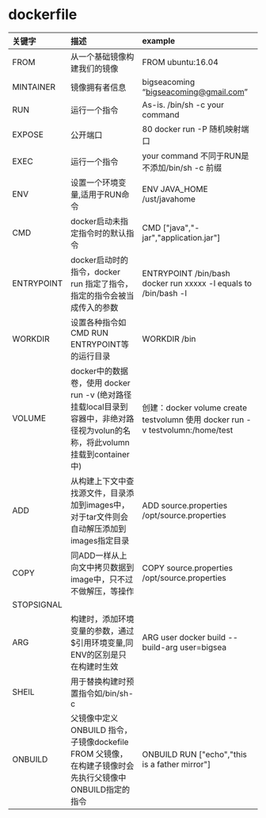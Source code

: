 # dockerfile
| 关键字| 描述 | example    |
| :--- | :--------------------------- | :--- |
| FROM | 从一个基础镜像构建我们的镜像 | FROM ubuntu:16.04 |
| MINTAINER | 镜像拥有者信息 | bigseacoming “bigseacoming@gmail.com” |
| RUN | 运行一个指令 | As-is.  /bin/sh -c your command |
| EXPOSE | 公开端口 | 80 docker run -P 随机映射端口 |
| EXEC | 运行一个指令 | your command 不同于RUN是不添加/bin/sh -c 前缀 |
| ENV | 设置一个环境变量,适用于RUN命令 | ENV JAVA_HOME /ust/javahome |
| CMD | docker启动未指定指令时的默认指令 | CMD ["java","-jar","application.jar"] |
| ENTRYPOINT | docker启动时的指令，docker run 指定了指令，指定的指令会被当成传入的参数 | ENTRYPOINT /bin/bash docker run xxxxx -l equals to /bin/bash -l |
| WORKDIR | 设置各种指令如CMD RUN ENTRYPOINT等的运行目录 | WORKDIR /bin |
| VOLUME | docker中的数据卷，使用 docker run -v (绝对路径挂载local目录到容器中，非绝对路径视为volun的名称，将此volumn挂载到container中) | 创建：docker volume create testvolumn 使用 docker run -v testvolumn:/home/test |
| ADD | 从构建上下文中查找源文件，目录添加到images中，对于tar文件则会自动解压添加到images指定目录 | ADD source.properties /opt/source.properties |
| COPY | 同ADD一样从上向文中拷贝数据到image中，只不过不做解压，等操作 | COPY source.properties /opt/source.properties |
| STOPSIGNAL |  |  |
| ARG | 构建时，添加环境变量的参数，通过$引用环境变量,同ENV的区别是只在构建时生效 | ARG user docker build --build-arg user=bigsea |
| SHElL | 用于替换构建时预置指令如/bin/sh-c |  |
| ONBUILD | 父镜像中定义ONBUILD 指令，子镜像dockefile FROM 父镜像，在构建子镜像时会先执行父镜像中ONBUILD指定的指令 | ONBUILD RUN  ["echo","this is a father mirror"] |

